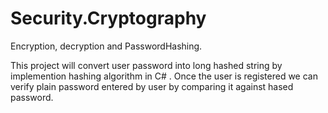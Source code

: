 # Security.Cryptography
Encryption, decryption and PasswordHashing. 


This project will convert user password into long hashed string by implemention hashing algorithm in C# . Once the user is registered we can verify plain password entered by user by comparing it against hased password.
